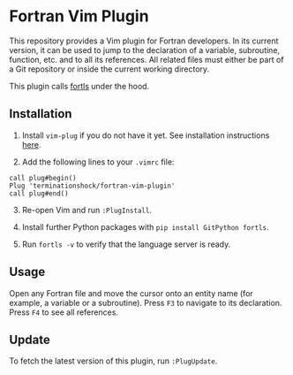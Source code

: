 # Fortran Vim Plugin

This repository provides a Vim plugin for Fortran developers. In its current version, it can be used to jump to the declaration
of a variable, subroutine, function, etc. and to all its references. All related files must either be part of a Git repository or
inside the current working directory.

This plugin calls [fortls](https://github.com/fortran-lang/fortls) under the hood.

## Installation

1. Install `vim-plug` if you do not have it yet. See installation instructions [here](https://github.com/junegunn/vim-plug?tab=readme-ov-file#installation).

2. Add the following lines to your `.vimrc` file:
```
call plug#begin()
Plug 'terminationshock/fortran-vim-plugin'
call plug#end()
```

3. Re-open Vim and run `:PlugInstall`.

4. Install further Python packages with `pip install GitPython fortls`.

5. Run `fortls -v` to verify that the language server is ready.

## Usage

Open any Fortran file and move the cursor onto an entity name (for example, a variable or a subroutine).
Press `F3` to navigate to its declaration. Press `F4` to see all references.

## Update

To fetch the latest version of this plugin, run `:PlugUpdate`.
